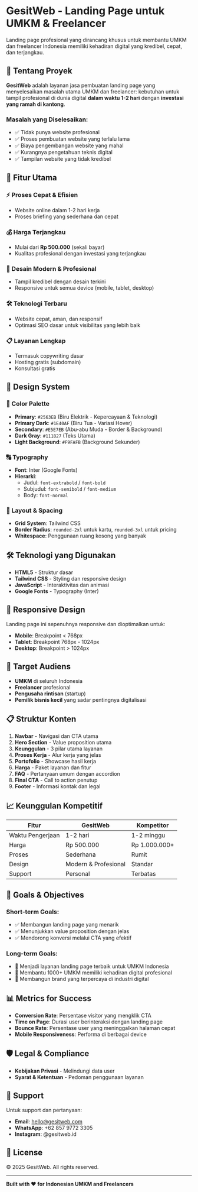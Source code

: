 # GesitWeb - Landing Page untuk UMKM & Freelancer

Landing page profesional yang dirancang khusus untuk membantu UMKM dan freelancer Indonesia memiliki kehadiran digital yang kredibel, cepat, dan terjangkau.

## 🚀 Tentang Proyek

**GesitWeb** adalah layanan jasa pembuatan landing page yang menyelesaikan masalah utama UMKM dan freelancer: kebutuhan untuk tampil profesional di dunia digital **dalam waktu 1-2 hari** dengan **investasi yang ramah di kantong**.

### Masalah yang Diselesaikan:
- ✅ Tidak punya website profesional
- ✅ Proses pembuatan website yang terlalu lama
- ✅ Biaya pengembangan website yang mahal
- ✅ Kurangnya pengetahuan teknis digital
- ✅ Tampilan website yang tidak kredibel

## 🎯 Fitur Utama

### ⚡ Proses Cepat & Efisien
- Website online dalam 1-2 hari kerja
- Proses briefing yang sederhana dan cepat

### 💰 Harga Terjangkau
- Mulai dari **Rp 500.000** (sekali bayar)
- Kualitas profesional dengan investasi yang terjangkau

### 🎨 Desain Modern & Profesional
- Tampil kredibel dengan desain terkini
- Responsive untuk semua device (mobile, tablet, desktop)

### 🛠️ Teknologi Terbaru
- Website cepat, aman, dan responsif
- Optimasi SEO dasar untuk visibilitas yang lebih baik

### 📋 Layanan Lengkap
- Termasuk copywriting dasar
- Hosting gratis (subdomain)
- Konsultasi gratis

## 🎨 Design System

### 🎨 Color Palette
- **Primary**: `#2563EB` (Biru Elektrik - Kepercayaan & Teknologi)
- **Primary Dark**: `#1E40AF` (Biru Tua - Variasi Hover)
- **Secondary**: `#E5E7EB` (Abu-abu Muda - Border & Background)
- **Dark Gray**: `#111827` (Teks Utama)
- **Light Background**: `#F9FAFB` (Background Sekunder)

### 🔠 Typography
- **Font**: Inter (Google Fonts)
- **Hierarki**: 
  - Judul: `font-extrabold` / `font-bold`
  - Subjudul: `font-semibold` / `font-medium`
  - Body: `font-normal`

### 📐 Layout & Spacing
- **Grid System**: Tailwind CSS
- **Border Radius**: `rounded-2xl` untuk kartu, `rounded-3xl` untuk pricing
- **Whitespace**: Penggunaan ruang kosong yang banyak

## 🛠️ Teknologi yang Digunakan

- **HTML5** - Struktur dasar
- **Tailwind CSS** - Styling dan responsive design
- **JavaScript** - Interaktivitas dan animasi
- **Google Fonts** - Typography (Inter)

## 📱 Responsive Design

Landing page ini sepenuhnya responsive dan dioptimalkan untuk:
- **Mobile**: Breakpoint < 768px
- **Tablet**: Breakpoint 768px - 1024px
- **Desktop**: Breakpoint > 1024px

## 🎯 Target Audiens

- **UMKM** di seluruh Indonesia
- **Freelancer** profesional
- **Pengusaha rintisan** (startup)
- **Pemilik bisnis kecil** yang sadar pentingnya digitalisasi

## 📋 Struktur Konten

1. **Navbar** - Navigasi dan CTA utama
2. **Hero Section** - Value proposition utama
3. **Keunggulan** - 3 pilar utama layanan
4. **Proses Kerja** - Alur kerja yang jelas
5. **Portofolio** - Showcase hasil kerja
6. **Harga** - Paket layanan dan fitur
7. **FAQ** - Pertanyaan umum dengan accordion
8. **Final CTA** - Call to action penutup
9. **Footer** - Informasi kontak dan legal

## 📈 Keunggulan Kompetitif

| Fitur             | GesitWeb               | Kompetitor      |
|-------------------|------------------------|-----------------|
| Waktu Pengerjaan  | 1-2 hari               | 1-2 minggu      |
| Harga             | Rp 500.000             | Rp 1.000.000+   |
| Proses            | Sederhana              | Rumit           |
| Design            | Modern & Profesional   | Standar         |
| Support           | Personal               | Terbatas        |

## 🎯 Goals & Objectives

### Short-term Goals:
- ✅ Membangun landing page yang menarik
- ✅ Menunjukkan value proposition dengan jelas
- ✅ Mendorong konversi melalui CTA yang efektif

### Long-term Goals:
- 🚀 Menjadi layanan landing page terbaik untuk UMKM Indonesia
- 💼 Membantu 1000+ UMKM memiliki kehadiran digital profesional
- 🌟 Membangun brand yang terpercaya di industri digital

## 📊 Metrics for Success

- **Conversion Rate**: Persentase visitor yang mengklik CTA
- **Time on Page**: Durasi user berinteraksi dengan landing page
- **Bounce Rate**: Persentase user yang meninggalkan halaman cepat
- **Mobile Responsiveness**: Performa di berbagai device

## 🛡️ Legal & Compliance

- **Kebijakan Privasi** - Melindungi data user
- **Syarat & Ketentuan** - Pedoman penggunaan layanan

## 🤝 Support

Untuk support dan pertanyaan:
- **Email**: hello@gesitweb.com
- **WhatsApp**: +62 857 9772 3305
- **Instagram**: @gesitweb.id

## 📄 License

© 2025 GesitWeb. All rights reserved.

---

**Built with ❤️ for Indonesian UMKM and Freelancers**